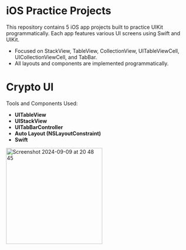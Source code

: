 # iOS Practice Projects

This repository contains 5 iOS app projects built to practice UIKit programmatically. Each app features various UI screens using Swift and UIKit.

- Focused on StackView, TableView, CollectionView, UITableViewCell, UICollectionViewCell, and TabBar.
- All layouts and components are implemented programmatically.

# Crypto UI

Tools and Components Used:
- **UITableView** 
- **UIStackView**
- **UITabBarController**
- **Auto Layout (NSLayoutConstraint)**
- **Swift**

<img width="262" alt="Screenshot 2024-09-09 at 20 48 45" src="https://github.com/user-attachments/assets/c8cf08a4-6024-4260-a5ef-16c828425b3a">
